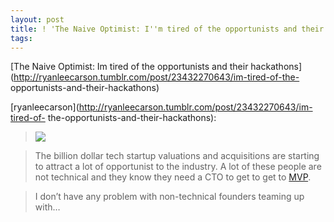 ```yaml
---
layout: post
title: ! 'The Naive Optimist: I''m tired of the opportunists and their hackathons'
tags: 
---
```

[The Naive Optimist: Im tired of the opportunists and their
hackathons](http://ryanleecarson.tumblr.com/post/23432270643/im-tired-of-the-
opportunists-and-their-hackathons)

[ryanleecarson](http://ryanleecarson.tumblr.com/post/23432270643/im-tired-of-
the-opportunists-and-their-hackathons):

> ![](http://media.tumblr.com/tumblr_m4c6ozqsPc1rneiz8.jpg)

>

> The billion dollar tech startup valuations and acquisitions are starting to
attract a lot of opportunist to the industry. A lot of these people are not
technical and they know they need a CTO to get to get to
[MVP](http://en.wikipedia.org/wiki/Minimum_viable_product).

>

> I don’t have any problem with non-technical founders teaming up with…

